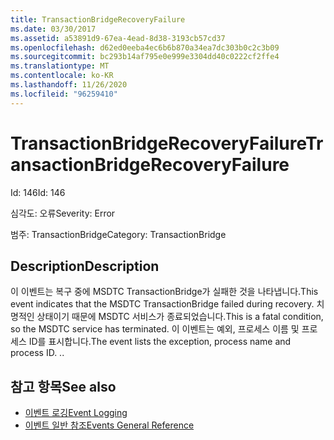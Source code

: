 ```yaml
---
title: TransactionBridgeRecoveryFailure
ms.date: 03/30/2017
ms.assetid: a53891d9-67ea-4ead-8d38-3193cb57cd37
ms.openlocfilehash: d62ed0eeba4ec6b6b870a34ea7dc303b0c2c3b09
ms.sourcegitcommit: bc293b14af795e0e999e3304dd40c0222cf2ffe4
ms.translationtype: MT
ms.contentlocale: ko-KR
ms.lasthandoff: 11/26/2020
ms.locfileid: "96259410"
---
```

# <a name="transactionbridgerecoveryfailure"></a><span data-ttu-id="fff83-102">TransactionBridgeRecoveryFailure</span><span class="sxs-lookup"><span data-stu-id="fff83-102">TransactionBridgeRecoveryFailure</span></span>

<span data-ttu-id="fff83-103">Id: 146</span><span class="sxs-lookup"><span data-stu-id="fff83-103">Id: 146</span></span>  
  
 <span data-ttu-id="fff83-104">심각도: 오류</span><span class="sxs-lookup"><span data-stu-id="fff83-104">Severity: Error</span></span>  
  
 <span data-ttu-id="fff83-105">범주: TransactionBridge</span><span class="sxs-lookup"><span data-stu-id="fff83-105">Category: TransactionBridge</span></span>  
  
## <a name="description"></a><span data-ttu-id="fff83-106">Description</span><span class="sxs-lookup"><span data-stu-id="fff83-106">Description</span></span>  

 <span data-ttu-id="fff83-107">이 이벤트는 복구 중에 MSDTC TransactionBridge가 실패한 것을 나타냅니다.</span><span class="sxs-lookup"><span data-stu-id="fff83-107">This event indicates that the MSDTC TransactionBridge failed during recovery.</span></span> <span data-ttu-id="fff83-108">치명적인 상태이기 때문에 MSDTC 서비스가 종료되었습니다.</span><span class="sxs-lookup"><span data-stu-id="fff83-108">This is a fatal condition, so the MSDTC service has terminated.</span></span> <span data-ttu-id="fff83-109">이 이벤트는 예외, 프로세스 이름 및 프로세스 ID를 표시합니다.</span><span class="sxs-lookup"><span data-stu-id="fff83-109">The event lists the exception, process name and process ID.</span></span> <span data-ttu-id="fff83-110">.</span><span class="sxs-lookup"><span data-stu-id="fff83-110">.</span></span>  
  
## <a name="see-also"></a><span data-ttu-id="fff83-111">참고 항목</span><span class="sxs-lookup"><span data-stu-id="fff83-111">See also</span></span>

- [<span data-ttu-id="fff83-112">이벤트 로깅</span><span class="sxs-lookup"><span data-stu-id="fff83-112">Event Logging</span></span>](index.md)
- [<span data-ttu-id="fff83-113">이벤트 일반 참조</span><span class="sxs-lookup"><span data-stu-id="fff83-113">Events General Reference</span></span>](events-general-reference.md)
